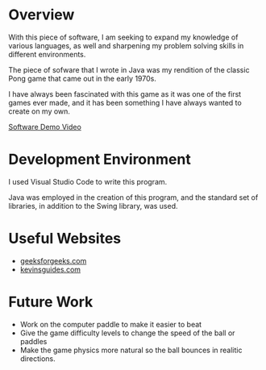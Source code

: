 # Overview

With this piece of software, I am seeking to expand my knowledge of various languages, as well and sharpening my problem solving skills in different environments.

The piece of sofware that I wrote in Java was my rendition of the classic Pong game that came out in the early 1970s.

I have always been fascinated with this game as it was one of the first games ever made, 
and it has been something I have always wanted to create on my own.


[Software Demo Video](https://youtu.be/uZtM_Hq_YsA)

# Development Environment

I used Visual Studio Code to write this program.

Java was employed in the creation of this program, and the standard set of libraries, in addition to the Swing library, was used.

# Useful Websites

- [geeksforgeeks.com](https://www.geeksforgeeks.org/create-pong-game-using-python-turtle/)
- [kevinsguides.com](https://kevinsguides.com/guides/code/java/javaprojs/simple-2d-pong#:~:text=Pong%20is%20an%20old%20computer,their%20opponent%20gains%20a%20point.)

# Future Work

- Work on the computer paddle to make it easier to beat
- Give the game difficulty levels to change the speed of the ball or paddles
- Make the game physics more natural so the ball bounces in realitic directions.